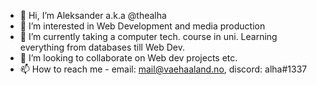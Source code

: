 - 👋 Hi, I’m Aleksander a.k.a @thealha
- 👀 I’m interested in Web Development and media production
- 🌱 I’m currently taking a computer tech. course in uni. Learning everything from databases till Web Dev.
- 💞️ I’m looking to collaborate on Web dev projects etc.
- 📫 How to reach me - email: mail@vaehaaland.no, discord: alha#1337 

<!---
thealha/thealha is a ✨ special ✨ repository because its `README.md` (this file) appears on your GitHub profile.
You can click the Preview link to take a look at your changes.
--->

